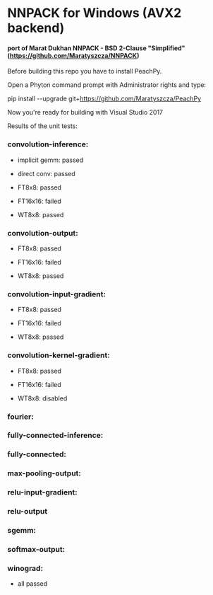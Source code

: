 # NNPACK for Windows (AVX2 backend)
#### port of Marat Dukhan NNPACK - BSD 2-Clause "Simplified" (https://github.com/Maratyszcza/NNPACK)


Before building this repo you have to install PeachPy.

Open a Phyton command prompt with Administrator rights and type:
  
  pip install --upgrade git+https://github.com/Maratyszcza/PeachPy

Now you're ready for building with Visual Studio 2017


Results of the unit tests:

### convolution-inference:

  * implicit gemm:  passed
  
  * direct conv:	passed
  
  * FT8x8:          passed
  
  * FT16x16:        failed
  
  * WT8x8:          passed
  
### convolution-output:

  * FT8x8:    passed

  * FT16x16:  failed

  * WT8x8:    passed


### convolution-input-gradient:

  * FT8x8:    passed

  * FT16x16:  failed

  * WT8x8:    passed


### convolution-kernel-gradient:

  * FT8x8:    passed

  * FT16x16:  failed

  * WT8x8:    disabled

 
### fourier:
### fully-connected-inference:
### fully-connected:
### max-pooling-output:
### relu-input-gradient:
### relu-output
### sgemm:
### softmax-output:
### winograd:

  * all passed
